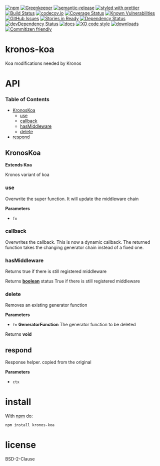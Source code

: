 [![npm](https://img.shields.io/npm/v/kronos-koa.svg)](https://www.npmjs.com/package/kronos-koa)
[![Greenkeeper](https://badges.greenkeeper.io/Kronos-Integration/kronos-koa.svg)](https://greenkeeper.io/)
[![semantic-release](https://img.shields.io/badge/%20%20%F0%9F%93%A6%F0%9F%9A%80-semantic--release-e10079.svg)](https://github.com/Kronos-Integration/kronos-koa)
[![styled with prettier](https://img.shields.io/badge/styled_with-prettier-ff69b4.svg)](https://github.com/prettier/prettier)
[![Build Status](https://secure.travis-ci.org/Kronos-Integration/kronos-koa.png)](http://travis-ci.org/Kronos-Integration/kronos-koa)
[![codecov.io](http://codecov.io/github/Kronos-Integration/kronos-koa/coverage.svg?branch=master)](http://codecov.io/github/Kronos-Integration/kronos-koa?branch=master)
[![Coverage Status](https://coveralls.io/repos/Kronos-Integration/kronos-koa/badge.svg)](https://coveralls.io/r/Kronos-Integration/kronos-koa)
[![Known Vulnerabilities](https://snyk.io/test/github/Kronos-Integration/kronos-koa/badge.svg)](https://snyk.io/test/github/Kronos-Integration/kronos-koa)
[![GitHub Issues](https://img.shields.io/github/issues/Kronos-Integration/kronos-koa.svg?style=flat-square)](https://github.com/Kronos-Integration/kronos-koa/issues)
[![Stories in Ready](https://badge.waffle.io/Kronos-Integration/kronos-koa.svg?label=ready&title=Ready)](http://waffle.io/Kronos-Integration/kronos-koa)
[![Dependency Status](https://david-dm.org/Kronos-Integration/kronos-koa.svg)](https://david-dm.org/Kronos-Integration/kronos-koa)
[![devDependency Status](https://david-dm.org/Kronos-Integration/kronos-koa/dev-status.svg)](https://david-dm.org/Kronos-Integration/kronos-koa#info=devDependencies)
[![docs](http://inch-ci.org/github/Kronos-Integration/kronos-koa.svg?branch=master)](http://inch-ci.org/github/Kronos-Integration/kronos-koa)
[![XO code style](https://img.shields.io/badge/code_style-XO-5ed9c7.svg)](https://github.com/sindresorhus/xo)
[![downloads](http://img.shields.io/npm/dm/kronos-koa.svg?style=flat-square)](https://npmjs.org/package/kronos-koa)
[![Commitizen friendly](https://img.shields.io/badge/commitizen-friendly-brightgreen.svg)](http://commitizen.github.io/cz-cli/)

# kronos-koa

Koa modifications needed by Kronos

# API

<!-- Generated by documentation.js. Update this documentation by updating the source code. -->

### Table of Contents

-   [KronosKoa](#kronoskoa)
    -   [use](#use)
    -   [callback](#callback)
    -   [hasMiddleware](#hasmiddleware)
    -   [delete](#delete)
-   [respond](#respond)

## KronosKoa

**Extends Koa**

Kronos variant of koa

### use

Overwrite the super function. It will update the middleware chain

**Parameters**

-   `fn`  

### callback

Overwrites the callback. This is now a dynamic callback.
The returned function takes the changing generator chain
instead of a fixed one.

### hasMiddleware

Returns true if there is still registered middleware

Returns **[boolean](https://developer.mozilla.org/docs/Web/JavaScript/Reference/Global_Objects/Boolean)** status True if there is still registered middleware

### delete

Removes an existing generator function

**Parameters**

-   `fn` **GeneratorFunction** The generator function to be deleted

Returns **void** 

## respond

Response helper.
copied from the original

**Parameters**

-   `ctx`  

# install

With [npm](http://npmjs.org) do:

```shell
npm install kronos-koa
```

# license

BSD-2-Clause
